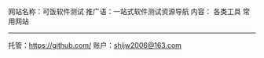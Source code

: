 
网站名称：可饭软件测试
推广语：一站式软件测试资源导航
内容：
各类工具
常用网站


----------------------------------
托管：https://github.com/
账户：shijw2006@163.com
